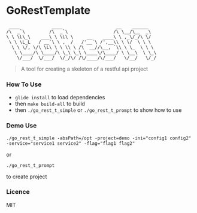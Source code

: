 GoRestTemplate
====
     ____            ____                    __    ______
    /\  _`\         /\  _`\                 /\ \__/\__  _\
    \ \ \L\_\    ___\ \ \L\ \     __    ____\ \ ,_\/_/\ \/
     \ \ \L_L   / __`\ \ ,  /   /'__`\ /',__\\ \ \/  \ \ \
      \ \ \/, \/\ \L\ \ \ \\ \ /\  __//\__, `\\ \ \_  \ \ \
       \ \____/\ \____/\ \_\ \_\ \____\/\____/ \ \__\  \ \_\
        \/___/  \/___/  \/_/\/ /\/____/\/___/   \/__/   \/_/


>A tool for creating a skeleton of a restful api project


### How To Use

* `glide install` to load dependencies
* then `make build-all` to build
* then `./go_rest_t_simple` or `./go_rest_t_prompt` to show how to use

### Demo Use

`./go_rest_t_simple -absPath=/opt -project=demo -ini="config1 config2" -service="service1 service2" -flag="flag1 flag2"`

or

`./go_rest_t_prompt` 

to create project


### Licence

MIT